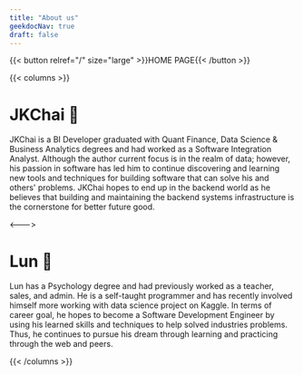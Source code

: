 ```yaml
---
title: "About us"
geekdocNav: true
draft: false
---
```


{{< button relref="/" size="large" >}}HOME PAGE{{< /button >}}

{{< columns >}}<!-- begin columns block -->

# JKChai 🙌

JKChai is a BI Developer graduated with Quant Finance, Data Science & Business Analytics degrees and had worked as a Software Integration Analyst. Although the author current focus is in the realm of data; however, his passion in software has led him to continue discovering and learning new tools and techniques for building software that can solve his and others' problems. JKChai hopes to end up in the backend world as he believes that building and maintaining the backend systems infrastructure is the cornerstone for better future good.

<---> <!-- magic separator, between columns -->

# Lun 🤝

Lun has a Psychology degree and had previously worked as a teacher, sales, and admin. He is a self-taught programmer and has recently involved himself more working with data science project on Kaggle. In terms of career goal, he hopes to become a Software Development Engineer by using his learned skills and techniques to help solved industries problems. Thus, he continues to pursue his dream through learning and practicing through the web and peers.

{{< /columns >}}
